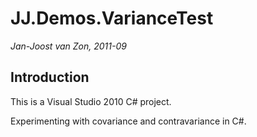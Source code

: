 JJ.Demos.VarianceTest
=======================

*Jan-Joost van Zon, 2011-09*

Introduction
------------

This is a Visual Studio 2010 C# project.

Experimenting with covariance and contravariance in C#.